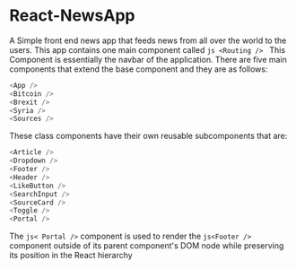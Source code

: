# React-NewsApp

A Simple front end news app that feeds news from all over the world to the users. This app contains one main component called ```js <Routing /> ``` This Component is essentially the navbar of the application. There are five main components that extend the base component and they are as follows:

```js
<App />
<Bitcoin />
<Brexit />
<Syria />
<Sources />
```
These class components have their own reusable subcomponents that are:

```js
<Article />
<Dropdown />
<Footer />
<Header />
<LikeButton />
<SearchInput />
<SourceCard />
<Toggle />
<Portal />
```

The ```js< Portal />``` component is used to render the ```js<Footer />``` component outside of its parent component's DOM node while preserving its position in the React hierarchy
